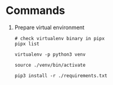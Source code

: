 # Commands

1. Prepare virtual environment

    ``` shell
    # check virtualenv binary in pipx
    pipx list

    virtualenv -p python3 venv

    source ./venv/bin/activate

    pip3 install -r ./requirements.txt
    ```


